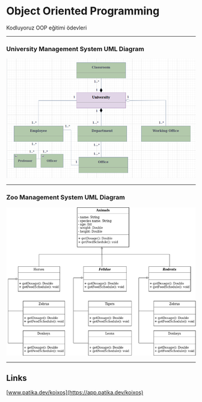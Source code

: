 # Object Oriented Programming
Kodluyoruz OOP eğitimi ödevleri

---
### University Management System UML Diagram

![uni-uml](uni-manag-sys-uml_diagram.png)

---
### Zoo Management System UML Diagram

![zoo-uml](zoo-manag-sys-uml_diagram.jpg)

---
## Links
[www.patika.dev/koixos](https://app.patika.dev/koixos)